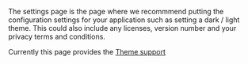 The settings page is the page where we recommmend putting the configuration settings for your application such as setting a dark / light theme. This could also include any licenses, version number and your privacy terms and conditions.

Currently this page provides the [Theme support](../features/theme-selection.md)

